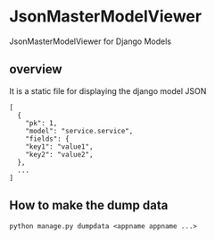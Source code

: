 JsonMasterModelViewer
=====================

JsonMasterModelViewer for Django Models


overview
------
It is a static file for displaying the django model JSON

    [
      {
        "pk": 1, 
        "model": "service.service", 
        "fields": {
        "key1": "value1", 
        "key2": "value2", 
      },
      ...
    ]


How to make the dump data
------

    python manage.py dumpdata <appname appname ...>
